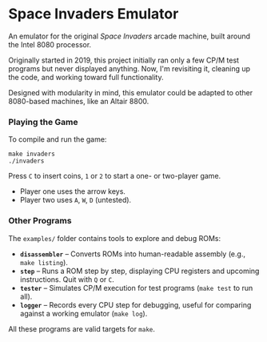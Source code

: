 # Space Invaders Emulator  

An emulator for the original *Space Invaders* arcade machine, built around the Intel 8080 processor.  

Originally started in 2019, this project initially ran only a few CP/M test programs but never displayed anything. Now, I'm revisiting it, cleaning up the code, and working toward full functionality.  

Designed with modularity in mind, this emulator could be adapted to other 8080-based machines, like an Altair 8800.

### Playing the Game

To compile and run the game:
```
make invaders
./invaders
```
Press `C` to insert coins, `1` or `2` to start a one- or two-player game.
* Player one uses the arrow keys.
* Player two uses `A`, `W`, `D` (untested).

### Other Programs  

The `examples/` folder contains tools to explore and debug ROMs:

- **`disassembler`** – Converts ROMs into human-readable assembly (e.g., `make listing`).  
- **`step`** – Runs a ROM step by step, displaying CPU registers and upcoming instructions. Quit with `Q` or `C`.  
- **`tester`** – Simulates CP/M execution for test programs (`make test` to run all).  
- **`logger`** – Records every CPU step for debugging, useful for comparing against a working emulator (`make log`).  

All these programs are valid targets for `make`.
